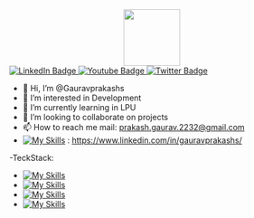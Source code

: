 <div id="header" align="center">
  <img src="https://media.giphy.com/media/M9gbBd9nbDrOTu1Mqx/giphy.gif" width="100"/>
</div>

<div id="badges align="center">
  <a href="your-linkedin-URL">
    <img src="https://img.shields.io/badge/LinkedIn-blue?style=for-the-    badge&logo=linkedin&logoColor=white" href="[https://www.linkedin.com/in/gauravprakashs/](https://www.linkedin.com/in/gauravprakashs/)"
      alt="LinkedIn Badge" />
  </a>
  <a href="your-youtube-URL">
    <img src="https://img.shields.io/badge/YouTube-red?style=for-the-badge&logo=youtube&logoColor=white" alt="Youtube Badge"/>
  </a>
  <a href="your-twitter-URL">
    <img src="https://img.shields.io/badge/Twitter-blue?style=for-the-badge&logo=twitter&logoColor=white" alt="Twitter Badge"/>
  </a>
</div>




- 👋 Hi, I’m @Gauravprakashs
- 👀 I’m interested in Development
- 🌱 I’m currently learning in LPU
- 💞️ I’m looking to collaborate on projects
- 📫 How to reach me mail: prakash.gaurav.2232@gmail.com
- [![My Skills](https://skillicons.dev/icons?i=linkedin)](https://skillicons.dev)  : https://www.linkedin.com/in/gauravprakashs/

-TeckStack:
- [![My Skills](https://skillicons.dev/icons?i=js,html,css,react,php)](https://skillicons.dev)
- [![My Skills](https://skillicons.dev/icons?i=java,python,cpp)](https://skillicons.dev)
- [![My Skills](https://skillicons.dev/icons?i=mysql,mongodb)](https://skillicons.dev)
- [![My Skills](https://skillicons.dev/icons?i=androidstudio)](https://skillicons.dev)

<!---
Gauravprakashs/Gauravprakashs is a ✨ special ✨ repository because its `README.md` (this file) appears on your GitHub profile.
You can click the Preview link to take a look at your changes.
--->
